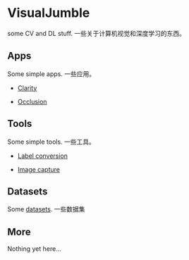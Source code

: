# VisualJumble

some CV and DL stuff. 一些关于计算机视觉和深度学习的东西。

## Apps

Some simple apps. 一些应用。

- [Clarity](/app/clarity/)

- [Occlusion](/app/occlusion/)


## Tools

Some simple tools. 一些工具。

- [Label conversion](/tools/README.md)

- [Image capture]()


## Datasets

Some [datasets](/datasets/README.md). 一些数据集

## More

Nothing yet here...
